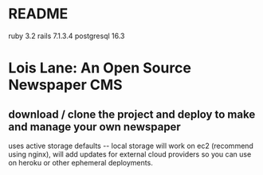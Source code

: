 # README

ruby 3.2
rails 7.1.3.4
postgresql 16.3

# Lois Lane: An Open Source Newspaper CMS

## download / clone the project and deploy to make and manage your own newspaper

uses active storage defaults -- local storage will work on ec2 (recommend using nginx), will add updates for external cloud providers so you can use on heroku or other ephemeral deployments.